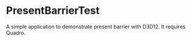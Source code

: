 # PresentBarrierTest
A simple application to demonstrate present barrier with D3D12. It requires Quadro.
